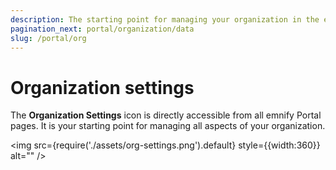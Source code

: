 ```yaml
---
description: The starting point for managing your organization in the emnify Portal
pagination_next: portal/organization/data
slug: /portal/org
---
```


# Organization settings

The **Organization Settings** icon is directly accessible from all emnify Portal pages.
It is your starting point for managing all aspects of your organization.

<img
    src={require('./assets/org-settings.png').default}
    style={{width:360}}
    alt=""
/>
